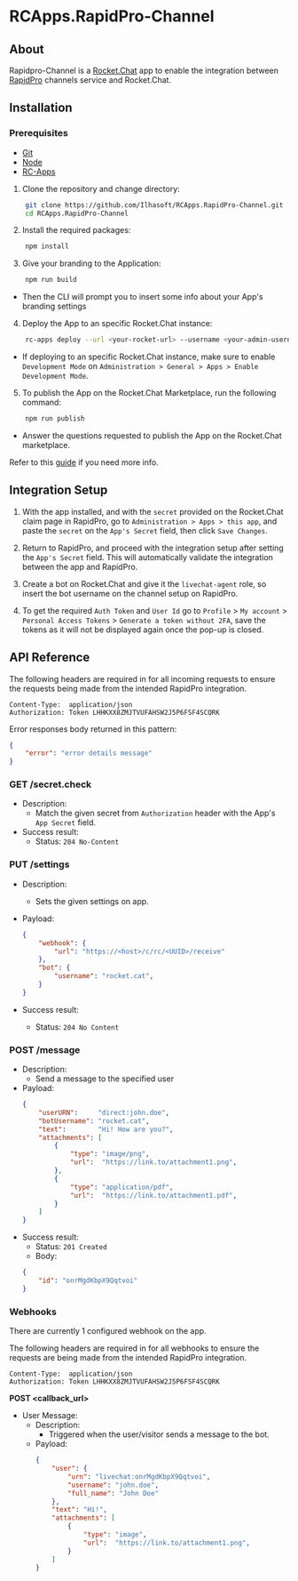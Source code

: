 # RCApps.RapidPro-Channel

## About
Rapidpro-Channel is a [Rocket.Chat](https://github.com/RocketChat/Rocket.Chat) app to enable the integration between [RapidPro](https://github.com/rapidpro/rapidpro) channels service and Rocket.Chat.

## Installation

### Prerequisites

- [Git](https://git-scm.com/book/en/v2/Getting-Started-Installing-Git)
- [Node](https://nodejs.org/en/download/)
- [RC-Apps](https://docs.rocket.chat/apps-development/getting-started#rocket-chat-app-engine-cli)

1. Clone the repository and change directory:

```bash
    git clone https://github.com/Ilhasoft/RCApps.RapidPro-Channel.git
    cd RCApps.RapidPro-Channel
```

2. Install the required packages:

```bash
    npm install
```

3. Give your branding to the Application:

```bash
    npm run build
```

- Then the CLI will prompt you to insert some info about your App's branding settings

4. Deploy the App to an specific Rocket.Chat instance:

```bash
    rc-apps deploy --url <your-rocket-url> --username <your-admin-username> --password <your-admin-password>
```
- If deploying to an specific Rocket.Chat instance, make sure to enable `Development Mode` on `Administration > General > Apps > Enable Development Mode`.

5. To publish the App on the Rocket.Chat Marketplace, run the following command:

```bash
    npm run publish
```
- Answer the questions requested to publish the App on the Rocket.Chat marketplace.

Refer to this [guide](https://docs.rocket.chat/apps-development/getting-started) if you need more info.

## Integration Setup

1. With the app installed, and with the `secret` provided on the Rocket.Chat claim page in RapidPro, go to `Administration > Apps > this app`, and paste the `secret` on the `App's Secret` field, then click `Save Changes`.

2. Return to RapidPro, and proceed with the integration setup after setting the `App's Secret` field. This will automatically validate the integration between the app and RapidPro.

3. Create a bot on Rocket.Chat and give it the `livechat-agent` role, so insert the bot username on the channel setup on RapidPro.

4. To get the required `Auth Token` and `User Id` go to `Profile` > `My account` > `Personal Access Tokens` > `Generate a token without 2FA`, save the tokens as it will not be displayed again once the pop-up is closed.

## API Reference

The following headers are required in for all incoming requests to ensure the requests being made from the intended RapidPro integration.

```
Content-Type:  application/json
Authorization: Token LHHKXX8ZMJTVUFAHSW2J5P6FSF4SCQRK
```

Error responses body returned in this pattern:

```json
{
    "error": "error details message"
}
```

### GET /secret.check

- Description:
    - Match the given secret from `Authorization` header with the App's `App Secret` field.
- Success result:
    - Status: `204 No-Content`

### PUT /settings

- Description: 
    - Sets the given settings on app.
- Payload:
    ```json
    {
        "webhook": {
            "url": "https://<host>/c/rc/<UUID>/receive"
        },
        "bot": {
            "username": "rocket.cat",
        }
    }
    ```

- Success result:
    - Status: `204 No Content`

### POST /message

- Description:
    - Send a message to the specified user
- Payload:
    ```json
    {
        "userURN":     "direct:john.doe",
        "botUsername": "rocket.cat",
        "text":        "Hi! How are you?",
        "attachments": [
            {
                "type": "image/png",  
                "url":  "https://link.to/attachment1.png",
            },
            {
                "type": "application/pdf",            
                "url":  "https://link.to/attachment1.pdf",
            }
        ]
    }
    ```
- Success result:
    - Status: `201 Created`
    - Body:
    ```json
    {
        "id": "onrMgdKbpX9Qqtvoi"
    }
    ```

### Webhooks

There are currently 1 configured webhook on the app.

The following headers are required in for all webhooks to ensure the requests are being made from the intended RapidPro integration.

```
Content-Type:  application/json
Authorization: Token LHHKXX8ZMJTVUFAHSW2J5P6FSF4SCQRK
```

**POST <callback_url>**

- User Message:
    - Description:
        - Triggered when the user/visitor sends a message to the bot.
    - Payload:
        ```json
        {
            "user": {
                "urn": "livechat:onrMgdKbpX9Qqtvoi",
                "username": "john.doe",
                "full_name": "John Doe"
            },
            "text": "Hi!",
            "attachments": [
                {
                    "type": "image",            
                    "url":  "https://link.to/attachment1.png",
                }
            ]
        }
        ```

